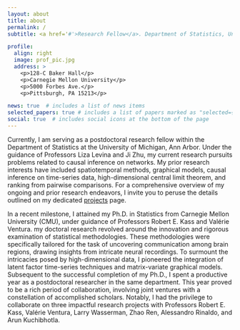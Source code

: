 ```yaml
---
layout: about
title: about
permalink: /
subtitle: <a href='#'>Research Fellow</a>. Department of Statistics, University of Michigan, Ann Arbor.

profile:
  align: right
  image: prof_pic.jpg
  address: >
    <p>128-C Baker Hall</p> 
    <p>Carnegie Mellon University</p>
    <p>5000 Forbes Ave.</p>
    <p>Pittsburgh, PA 15213</p>

news: true  # includes a list of news items
selected_papers: true # includes a list of papers marked as "selected={true}"
social: true  # includes social icons at the bottom of the page
---
```


Currently, I am serving as a postdoctoral research fellow within the Department of Statistics at the University of Michigan, Ann Arbor. Under the guidance of Professors Liza Levina and Ji Zhu, my current research pursuits problems related to causal inference on networks. My prior research interests have included spatiotemporal methods, graphical models, causal inference on time-series data, high-dimensional central limit theorem, and ranking from pairwise comparisons. For a comprehensive overview of my ongoing and prior research endeavors, I invite you to peruse the details outlined on my dedicated [projects](/projects/) page.

In a recent milestone, I attained my Ph.D. in Statistics from Carnegie Mellon University (CMU), under guidance of Professors Robert E. Kass and Valérie Ventura. my doctoral research revolved around the innovation and rigorous examination of statistical methodologies. These methodologies were specifically tailored for the task of uncovering communication among brain regions, drawing insights from intricate neural recordings. To surmount the intricacies posed by high-dimensional data, I pioneered the integration of latent factor time-series techniques and matrix-variate graphical models. Subsequent to the successful completion of my Ph.D., I spent a productive year as a postdoctoral researcher in the same department. This year proved to be a rich period of collaboration, involving joint ventures with a constellation of accomplished scholars. Notably, I had the privilege to collaborate on three impactful research projects with Professors Robert E. Kass, Valérie Ventura, Larry Wasserman, Zhao Ren, Alessandro Rinaldo, and Arun Kuchibhotla.